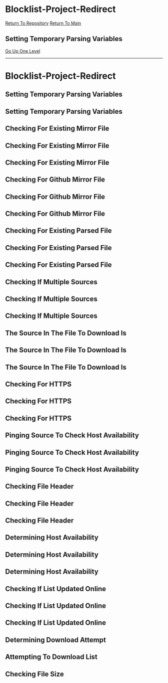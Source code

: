 # Blocklist-Project-Redirect
[Return To Repository](https://github.com/DigitalWarrior/piholeparser/)
[Return To Main](https://github.com/DigitalWarrior/piholeparser/blob/master/RecentRunLogs/Mainlog.md)
## Setting Temporary Parsing Variables
[Go Up One Level](https://github.com/DigitalWarrior/piholeparser/blob/master/RecentRunLogs/TopLevelScripts/30-Processing-External-Blacklists.md)
____________________________________
# Blocklist-Project-Redirect
## Setting Temporary Parsing Variables
## Setting Temporary Parsing Variables
## Checking For Existing Mirror File
## Checking For Existing Mirror File
## Checking For Existing Mirror File
## Checking For Github Mirror File
## Checking For Github Mirror File
## Checking For Github Mirror File
## Checking For Existing Parsed File
## Checking For Existing Parsed File
## Checking For Existing Parsed File
## Checking If Multiple Sources
## Checking If Multiple Sources
## Checking If Multiple Sources
## The Source In The File To Download Is
## The Source In The File To Download Is
## The Source In The File To Download Is
## Checking For HTTPS
## Checking For HTTPS
## Checking For HTTPS
## Pinging Source To Check Host Availability
## Pinging Source To Check Host Availability
## Pinging Source To Check Host Availability
## Checking File Header
## Checking File Header
## Checking File Header
## Determining Host Availability
## Determining Host Availability
## Determining Host Availability
## Checking If List Updated Online
## Checking If List Updated Online
## Checking If List Updated Online
## Determining Download Attempt
## Attempting To Download List
## Checking File Size
